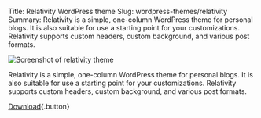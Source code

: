 Title: Relativity WordPress theme
Slug: wordpress-themes/relativity
Summary: Relativity is a simple, one-column WordPress theme for personal blogs. It is also suitable for use a starting point for your customizations. Relativity supports custom headers, custom background, and various post formats.

![Screenshot of relativity theme]({photo}2019/02/screenshot-relativity.jpg)

Relativity is a simple, one-column WordPress theme for personal blogs. It is also suitable for use a starting point for your customizations. Relativity supports custom headers, custom background, and various post formats.

[Download](https://wordpress.org/themes/relativity/){.button}
